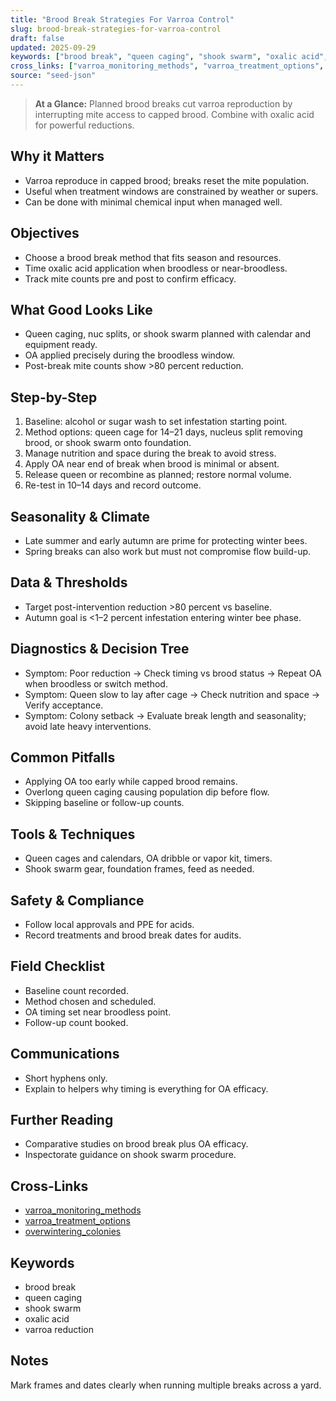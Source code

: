 ```yaml
---
title: "Brood Break Strategies For Varroa Control"
slug: brood-break-strategies-for-varroa-control
draft: false
updated: 2025-09-29
keywords: ["brood break", "queen caging", "shook swarm", "oxalic acid", "varroa reduction"]
cross_links: ["varroa_monitoring_methods", "varroa_treatment_options", "overwintering_colonies"]
source: "seed-json"
---
```


> **At a Glance:** Planned brood breaks cut varroa reproduction by interrupting mite access to capped brood. Combine with oxalic acid for powerful reductions.

## Why it Matters
- Varroa reproduce in capped brood; breaks reset the mite population.
- Useful when treatment windows are constrained by weather or supers.
- Can be done with minimal chemical input when managed well.

## Objectives
- Choose a brood break method that fits season and resources.
- Time oxalic acid application when broodless or near-broodless.
- Track mite counts pre and post to confirm efficacy.

## What Good Looks Like
- Queen caging, nuc splits, or shook swarm planned with calendar and equipment ready.
- OA applied precisely during the broodless window.
- Post-break mite counts show >80 percent reduction.

## Step-by-Step
1) Baseline: alcohol or sugar wash to set infestation starting point.
2) Method options: queen cage for 14–21 days, nucleus split removing brood, or shook swarm onto foundation.
3) Manage nutrition and space during the break to avoid stress.
4) Apply OA near end of break when brood is minimal or absent.
5) Release queen or recombine as planned; restore normal volume.
6) Re-test in 10–14 days and record outcome.

## Seasonality & Climate
- Late summer and early autumn are prime for protecting winter bees.
- Spring breaks can also work but must not compromise flow build-up.

## Data & Thresholds
- Target post-intervention reduction >80 percent vs baseline.
- Autumn goal is <1–2 percent infestation entering winter bee phase.

## Diagnostics & Decision Tree
- Symptom: Poor reduction -> Check timing vs brood status -> Repeat OA when broodless or switch method.
- Symptom: Queen slow to lay after cage -> Check nutrition and space -> Verify acceptance.
- Symptom: Colony setback -> Evaluate break length and seasonality; avoid late heavy interventions.

## Common Pitfalls
- Applying OA too early while capped brood remains.
- Overlong queen caging causing population dip before flow.
- Skipping baseline or follow-up counts.

## Tools & Techniques
- Queen cages and calendars, OA dribble or vapor kit, timers.
- Shook swarm gear, foundation frames, feed as needed.

## Safety & Compliance
- Follow local approvals and PPE for acids.
- Record treatments and brood break dates for audits.

## Field Checklist
- Baseline count recorded.
- Method chosen and scheduled.
- OA timing set near broodless point.
- Follow-up count booked.

## Communications
- Short hyphens only.
- Explain to helpers why timing is everything for OA efficacy.

## Further Reading
- Comparative studies on brood break plus OA efficacy.
- Inspectorate guidance on shook swarm procedure.

## Cross-Links
- [varroa_monitoring_methods](/topics/varroa-monitoring-methods/)
- [varroa_treatment_options](/topics/varroa-treatment-options/)
- [overwintering_colonies](/topics/overwintering-colonies/)

## Keywords
- brood break
- queen caging
- shook swarm
- oxalic acid
- varroa reduction

## Notes
Mark frames and dates clearly when running multiple breaks across a yard.
